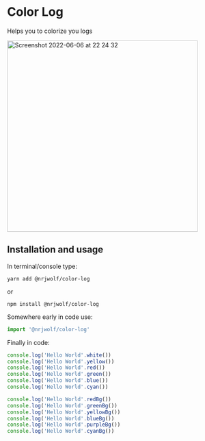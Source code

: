 # Color Log

Helps you to colorize you logs

<img width="446" alt="Screenshot 2022-06-06 at 22 24 32" src="https://user-images.githubusercontent.com/10683971/172180636-e63ad174-3d81-4d60-924c-2ef060ed1a73.png">

## Installation and usage

In terminal/console type:

```
yarn add @nrjwolf/color-log
```

or

```
npm install @nrjwolf/color-log
```

Somewhere early in code use:

```typescript
import '@nrjwolf/color-log'
```

Finally in code:

```typescript
console.log('Hello World'.white())
console.log('Hello World'.yellow())
console.log('Hello World'.red())
console.log('Hello World'.green())
console.log('Hello World'.blue())
console.log('Hello World'.cyan())

console.log('Hello World'.redBg())
console.log('Hello World'.greenBg())
console.log('Hello World'.yellowBg())
console.log('Hello World'.blueBg())
console.log('Hello World'.purpleBg())
console.log('Hello World'.cyanBg())
```
